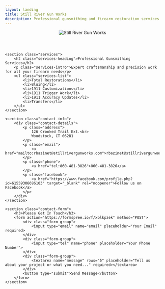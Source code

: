 ```yaml
---
layout: landing
title: Still River Gun Works
description: Professional gunsmithing and firearm restoration services in Woodstock, Connecticut. Specializing in 1911 customizations, bluing, trigger work, and complete restorations. Contact us at 860-481-3826.
---
```


<div class="container">
    <header>
        <img src="{{ '/assets/images/logo.png' | relative_url }}" alt="Still River Gun Works" class="logo">
    </header>

    <section class="services">
        <h2 class="services-heading">Professional Gunsmithing Services</h2>
        <p class="services-intro">Expert craftsmanship and precision work for all your firearm needs</p>
        <ul class="services-list">
            <li>Total Restorations</li>
            <li>Bluing</li>
            <li>1911 Customizations</li>
            <li>1911 Trigger Work</li>
            <li>1911 Accuracy Updates</li>
            <li>Transfers</li>
        </ul>
    </section>

    <section class="contact-info">
        <div class="contact-details">
            <p class="address">
                126 Crooked Trail Ext.<br>
                Woodstock, CT 06281
            </p>
            <p class="email">
                <a href="mailto:rbazinet@stillrivergunworks.com">rbazinet@stillrivergunworks.com</a>
            </p>
            <p class="phone">
                <a href="tel:860-481-3826">860-481-3826</a>
            </p>
            <p class="facebook">
                <a href="https://www.facebook.com/profile.php?id=61559306696103" target="_blank" rel="noopener">Follow us on Facebook</a>
            </p>
        </div>
    </section>

    <section class="contact-form">
        <h3>Please Get In Touch</h3>
        <form action="https://formspree.io/f/xblkpzek" method="POST">
            <div class="form-group">
                <input type="email" name="email" placeholder="Your Email" required>
            </div>
            <div class="form-group">
                <input type="tel" name="phone" placeholder="Your Phone Number">
            </div>
            <div class="form-group">
                <textarea name="message" rows="5" placeholder="Tell us about your project or what you need..." required></textarea>
            </div>
            <button type="submit">Send Message</button>
        </form>
    </section>
</div>
